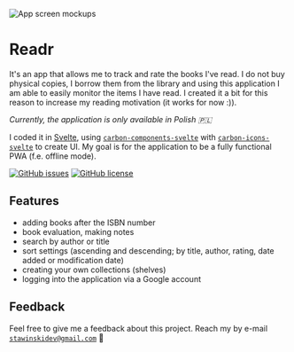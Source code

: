 ![App screen mockups](https://user-images.githubusercontent.com/29437022/173680838-36cf3050-6558-4e0b-bed2-fa9a7afe5145.png)

# Readr
It's an app that allows me to track and rate the books I've read. I do not buy physical copies, I borrow them from the library and using this application I am able to easily monitor the items I have read. I created it a bit for this reason to increase my reading motivation (it works for now :)).

*Currently, the application is only available in Polish 🇵🇱*

I coded it in [Svelte](https://svelte.dev/), using [`carbon-components-svelte`](https://github.com/carbon-design-system/carbon-components-svelte) with [`carbon-icons-svelte`](https://github.com/carbon-design-system/carbon-icons-svelte) to create UI. My goal is for the application to be a fully functional PWA (f.e. offline mode).

[![GitHub issues](https://img.shields.io/github/issues/kstawinski/readr?style=flat-square)](https://github.com/kstawinski/readr/issues)
[![GitHub license](https://img.shields.io/github/license/kstawinski/readr?style=flat-square)](https://github.com/kstawinski/readr/blob/main/LICENSE)


## Features
- adding books after the ISBN number
- book evaluation, making notes
- search by author or title
- sort settings (ascending and descending; by title, author, rating, date added or modification date)
- creating your own collections (shelves)
- logging into the application via a Google account

## Feedback
Feel free to give me a feedback about this project. Reach my by e-mail [`stawinskidev@gmail.com`](mailto:stawinskidev@gmail.com) 🙏

